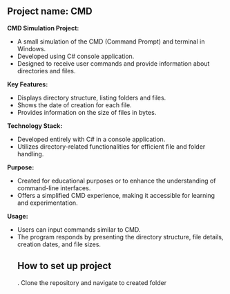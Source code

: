 
## Project name: CMD

 **CMD Simulation Project:**
  - A small simulation of the CMD (Command Prompt) and terminal in Windows.
  - Developed using C# console application.
  - Designed to receive user commands and provide information about directories and files.

 **Key Features:**
  - Displays directory structure, listing folders and files.
  - Shows the date of creation for each file.
  - Provides information on the size of files in bytes.

 **Technology Stack:**
  - Developed entirely with C# in a console application.
  - Utilizes directory-related functionalities for efficient file and folder handling.

 **Purpose:**
  - Created for educational purposes or to enhance the understanding of command-line interfaces.
  - Offers a simplified CMD experience, making it accessible for learning and experimentation.

 **Usage:**
  - Users can input commands similar to CMD.
  - The program responds by presenting the directory structure, file details, creation dates, and file sizes.
    ## How to set up project
    . Clone the repository and navigate to created folder

